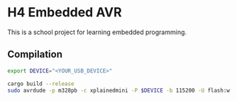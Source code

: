 # H4 Embedded AVR

This is a school project for learning embedded programming.

## Compilation

```sh
export DEVICE="<YOUR_USB_DEVICE>"

cargo build --release
sudo avrdude -p m328pb -c xplainedmini -P $DEVICE -b 115200 -U flash:w:target/avr-unknown-gnu-atmega328/release/h4_embedded_avr.elf:e -v
```
